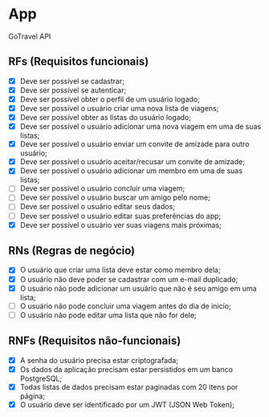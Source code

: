 # App

GoTravel API

## RFs (Requisitos funcionais)

- [x] Deve ser possível se cadastrar;
- [x] Deve ser possível se autenticar;
- [x] Deve ser possível obter o perfil de um usuário logado;
- [x] Deve ser possível o usuário criar uma nova lista de viagens;
- [x] Deve ser possível obter as listas do usuário logado;
- [x] Deve ser possível o usuário adicionar uma nova viagem em uma de suas listas;
- [x] Deve ser possível o usuário enviar um convite de amizade para outro usuário;
- [x] Deve ser possível o usuário aceitar/recusar um convite de amizade;
- [x] Deve ser possível o usuário adicionar um membro em uma de suas listas;
- [ ] Deve ser possível o usuário concluir uma viagem;
- [ ] Deve ser possível o usuário buscar um amigo pelo nome;
- [ ] Deve ser possível o usuário editar seus dados;
- [ ] Deve ser possível o usuário editar suas preferências do app;
- [x] Deve ser possível o usuário ver suas viagens mais próximas;

## RNs (Regras de negócio)

- [x] O usuário que criar uma lista deve estar como membro dela;
- [x] O usuário não deve poder se cadastrar com um e-mail duplicado;
- [x] O usuário não pode adicionar um usuário que não é seu amigo em uma lista;
- [ ] O usuário não pode concluir uma viagem antes do dia de inicío;
- [ ] O usuário não pode editar uma lista que não for dele;

## RNFs (Requisitos não-funcionais)

- [x] A senha do usuário precisa estar criptografada;
- [x] Os dados da aplicação precisam estar persistidos em um banco PostgreSQL;
- [x] Todas listas de dados precisam estar paginadas com 20 itens por página;
- [x] O usuário deve ser identificado por um JWT (JSON Web Token);